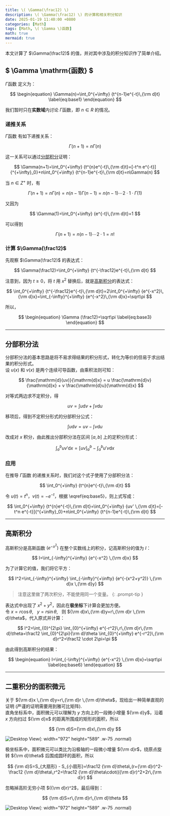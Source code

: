 ```yaml
---
title: \( \Gamma(\frac12) \)
description: \( \Gamma(\frac12) \) 的计算和相关积分知识
date: 2025-01-19 11:40:00 +0800
categories: [Math]
tags: [Math, \( \Gamma \)函数]
math: true
mermaid: true
---
```


本文计算了 $\Gamma(\frac12)$ 的值，并对其中涉及的积分知识作了简单介绍。

## $ \Gamma \mathrm{函数} $
$\Gamma \mathrm{函数}$ 定义为：

$$
\begin{equation}
  \Gamma(n)=\int_0^{+\infty} {t^{n-1}e^{-t}\,{\rm d}t}
  \label{eq:base1} 
\end{equation}
$$

我们暂时只在**实数域**内讨论 $\Gamma \mathrm{函数}$，即 $n\in R$ 的情况。

### 递推关系
$\Gamma \mathrm{函数}$ 有如下递推关系：

$$
\begin{equation}
  \Gamma(n+1)=n\Gamma(n)
  \label{eq:base2}
\end{equation}
$$

这一关系可以通过[分部积分](#分部积分法)证明：

$$
\Gamma(n+1)=\int_0^{+\infty} {t^{n}e^{-t}\,{\rm d}t}=[-t^n e^{-t}]{^{+\infty}_0}+n\int_0^{+\infty} {t^{n-1}e^{-t}\,{\rm d}t}=n\Gamma(n)
$$

当 $n\in Z^+$ 时，有

$$
\Gamma(n+1)=n\Gamma(n)=n(n-1) \Gamma(n-1)=n(n-1)\cdots2\cdot1\cdot\Gamma(1)
$$

又因为

$$
\Gamma(1)=\int_0^{+\infty} {e^{-t}\,{\rm d}t}=1
$$

可以得到

$$
\Gamma(n+1)=n(n-1)\cdots2\cdot1=n!
$$

### 计算 $\Gamma(\frac12)$
先观察 $\Gamma(\frac12)$ 的表达式：

$$
\Gamma(\frac12)=\int_0^{+\infty} {t^{-\frac12}e^{-t}\,{\rm d}t}
$$

注意到，因为 $t\geq0$，将 $t$ 用 $x^2$ 替换后，就是[高斯积分](#高斯积分)的表达式：

$$
\int_0^{+\infty} {t^{-\frac12}e^{-t}\,{\rm d}t}=2\int_0^{+\infty} {e^{-x^2}\,{\rm d}x}=\int_{-\infty}^{+\infty} {e^{-x^2}\,{\rm d}x}=\sqrt\pi
$$

所以，

$$
\begin{equation}
  \Gamma (\frac12)=\sqrt\pi
  \label{eq:base3}
\end{equation}
$$

---

<span id="分部积分法"> </span>

## 分部积分法
分部积分法的基本思路是将不易求得结果的积分形式，转化为等价的但易于求出结果的积分形式。  
设 $u(x)$ 和 $v(x)$ 是两个连续可导函数，由乘积法则可知：

$$
\frac{\mathrm{d}(uv)}{\mathrm{d}x} = u \frac{\mathrm{d}v}{\mathrm{d}x} + v \frac{\mathrm{d}u}{\mathrm{d}x}
$$

对等式两边求不定积分，得

$$
uv=\int u{\mathrm{d}v}+\int v{\mathrm{d}u}
$$

移项后，得到不定积分形式的分部积分公式：

$$
\begin{equation}
  \int u{\mathrm{d}v}=uv-\int v{\mathrm{d}u}
  \label{eq:base4}
\end{equation}
$$

改成对 $x$ 积分，由此推出分部积分法在区间 $[a,b]$ 上的定积分形式：

$$
\begin{equation}
  \int_a^b uv'{\mathrm{d}x}=[uv]{^b_a}-\int_a^b u'v{\mathrm{d}x}
  \label{eq:base5}
\end{equation}
$$

### 应用
在推导 $\Gamma \mathrm{函数}$ 的递推关系时，我们对这个式子使用了分部积分法：

$$
\int_0^{+\infty} {t^{n}e^{-t}\,{\rm d}t}
$$

令 $u(t)=t^n$，$v(t)=-e^{-t}$，根据&nbsp;\eqref{eq:base5}，则上式写成：

$$
\int_0^{+\infty} {t^{n}e^{-t}\,{\rm d}t}=\int_0^{+\infty} {uv' \,{\rm d}t}=[-t^n e^{-t}]{^{+\infty}_0}+n\int_0^{+\infty} {t^{n-1}e^{-t}\,{\rm d}t}
$$

---

<span id="高斯积分"> </span>
## 高斯积分
高斯积分是高斯函数 $(e^{-x^2})$ 在整个实数线上的积分，记高斯积分的值为 $I$：

$$
I=\int_{-\infty}^{+\infty} {e^{-x^2} \,{\rm d}x}
$$

为了计算它的值，我们将它平方：

$$
I^2=\int_{-\infty}^{+\infty} \int_{-\infty}^{+\infty} {e^{-(x^2+y^2)} \,{\rm d}x \,{\rm d}y}
$$

> 注意这里做了两次积分，不能使用同一个变量。
{: .prompt-tip }

表达式中出现了 $x^2+y^2$，因此在**极坐标**下计算会更加方便。  
令 $x=r\cos\theta$, &nbsp;&nbsp;$y=r\sin\theta$, &nbsp;&nbsp;则 ${\rm d}x\,{\rm d}y=r\,{\rm d}r \,{\rm d}\theta$，代入原式并计算：

$$
I^2=\int_{0}^{2\pi} \int_{0}^{+\infty} e^{-r^2}\,r\,{\rm d}r\,{\rm d}\theta=\frac12 \int_{0}^{2\pi}{\rm d}\theta \int_{0}^{+\infty} e^{-r^2}\,{\rm d}r^2=\frac12 \cdot 2\pi=\pi
$$

由此得到高斯积分的结果：

$$
\begin{equation}
  I=\int_{-\infty}^{+\infty} {e^{-x^2} \,{\rm d}x}=\sqrt\pi
  \label{eq:base6}
\end{equation}
$$

---

## 二重积分的面积微元

关于 ${\rm d}x \,{\rm d}y=r\,{\rm d}r \,{\rm d}\theta$，现给出一种简单直观的证明 (严谨的证明需要用到雅可比矩阵).  
直角坐标系中，面积微元可以理解为 $y$ 方向上的一段微小增量 ${\rm d}y$，沿着 $x$ 方向扫过 ${\rm d}x$ 的距离所围成的矩形的面积，所以

$$
{\rm d}S={\rm d}x\,{\rm d}y
$$

![Desktop View](https://cdn.jsdelivr.net/gh/flowing-wind/img@main/img/%E7%9B%B4%E8%A7%92%E5%9D%90%E6%A0%87%E7%B3%BB%E9%9D%A2%E7%A7%AF%E5%BE%AE%E5%85%83.png){: width="972" height="589" .w-75 .normal}

极坐标系中，面积微元可以类比为沿极轴的一段微小增量 ${\rm d}r$，绕原点旋转 ${\rm d}\theta$ 后围成圆环的面积，所以

$$
{\rm d}S=S_{大扇形} - S_{小扇形}=\frac12 {\rm d}\theta\,(r+{\rm d}r)^2-\frac12 {\rm d}\theta\,r^2=\frac12 {\rm d}\theta\cdot(({\rm d}r)^2+2r\,{\rm d}r)
$$

忽略掉高阶无穷小项 $({\rm d}r)^2$，最后得到：

$$
{\rm d}S=r\,{\rm d}r\,{\rm d}\theta
$$

![Desktop View](https://cdn.jsdelivr.net/gh/flowing-wind/img@main/img/%E6%9E%81%E5%9D%90%E6%A0%87%E9%9D%A2%E7%A7%AF%E5%BE%AE%E5%85%83.png){: width="972" height="589" .w-75 .normal}